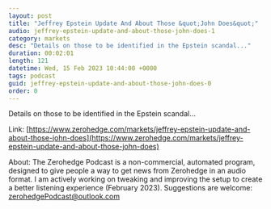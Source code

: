 ```yaml
---
layout: post
title: "Jeffrey Epstein Update And About Those &quot;John Does&quot;"
audio: jeffrey-epstein-update-and-about-those-john-does-1
category: markets
desc: "Details on those to be identified in the Epstein scandal..."
duration: 00:02:01
length: 121
datetime: Wed, 15 Feb 2023 10:44:00 +0000
tags: podcast
guid: jeffrey-epstein-update-and-about-those-john-does-0
order: 0
---
```

Details on those to be identified in the Epstein scandal...

Link: [https://www.zerohedge.com/markets/jeffrey-epstein-update-and-about-those-john-does](https://www.zerohedge.com/markets/jeffrey-epstein-update-and-about-those-john-does)

About: The Zerohedge Podcast is a non-commercial, automated program, designed to give people a way to get news from Zerohedge in an audio format.  I am actively working on tweaking and improving the setup to create a better listening experience (February 2023).  Suggestions are welcome: [zerohedgePodcast@outlook.com](mailto:zerohedgePodcast@outlook.com)